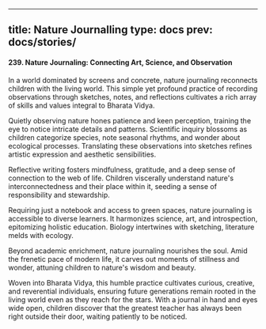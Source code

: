 

---
title: Nature Journalling
type: docs
prev: docs/stories/
---
#### 239. **Nature Journaling: Connecting Art, Science, and Observation**

In a world dominated by screens and concrete, nature journaling reconnects children with the living world. This simple yet profound practice of recording observations through sketches, notes, and reflections cultivates a rich array of skills and values integral to Bharata Vidya.

Quietly observing nature hones patience and keen perception, training the eye to notice intricate details and patterns. Scientific inquiry blossoms as children categorize species, note seasonal rhythms, and wonder about ecological processes. Translating these observations into sketches refines artistic expression and aesthetic sensibilities. 

Reflective writing fosters mindfulness, gratitude, and a deep sense of connection to the web of life. Children viscerally understand nature's interconnectedness and their place within it, seeding a sense of responsibility and stewardship.

Requiring just a notebook and access to green spaces, nature journaling is accessible to diverse learners. It harmonizes science, art, and introspection, epitomizing holistic education. Biology intertwines with sketching, literature melds with ecology.

Beyond academic enrichment, nature journaling nourishes the soul. Amid the frenetic pace of modern life, it carves out moments of stillness and wonder, attuning children to nature's wisdom and beauty. 

Woven into Bharata Vidya, this humble practice cultivates curious, creative, and reverential individuals, ensuring future generations remain rooted in the living world even as they reach for the stars. With a journal in hand and eyes wide open, children discover that the greatest teacher has always been right outside their door, waiting patiently to be noticed.